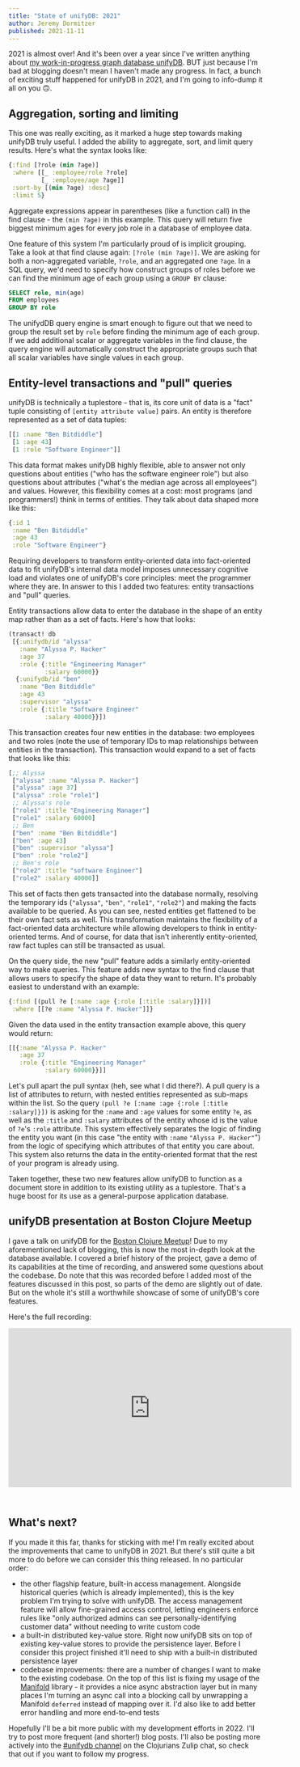 ```yaml
---
title: "State of unifyDB: 2021"
author: Jeremy Dormitzer
published: 2021-11-11
---
```


2021 is almost over! And it's been over a year since I've written anything about [my work-in-progress graph database unifyDB](/blog/unifydb-dev-diary-0-intro). BUT just because I'm bad at blogging doesn't mean I haven't made any progress. In fact, a bunch of exciting stuff happened for unifyDB in 2021, and I'm going to info-dump it all on you 🙃.

## Aggregation, sorting and limiting
This one was really exciting, as it marked a huge step towards making unifyDB truly useful. I added the ability to aggregate, sort, and limit query results. Here's what the syntax looks like:

```clojure
{:find [?role (min ?age)]
 :where [[_ :employee/role ?role]
         [_ :employee/age ?age]]
 :sort-by [(min ?age) :desc]
 :limit 5}
```

Aggregate expressions appear in parentheses (like a function call) in the find clause - the `(min ?age)` in this example. This query will return five biggest minimum ages for every job role in a database of employee data. 

One feature of this system I'm particularly proud of is implicit grouping. Take a look at that find clause again: `[?role (min ?age)]`. We are asking for both a non-aggregated variable, `?role`, and an aggregated one `?age`. In a SQL query, we'd need to specify how construct groups of roles before we can find the minimum age of each group using a `GROUP BY` clause:

```sql
SELECT role, min(age)
FROM employees
GROUP BY role
```

The unifydDB query engine is smart enough to figure out that we need to group the result set by `role` before finding the minimum age of each group. If we add additional scalar or aggregate variables in the find clause, the query engine will automatically construct the appropriate groups such that all scalar variables have single values in each group.

## Entity-level transactions and "pull" queries
unifyDB is technically a tuplestore - that is, its core unit of data is a "fact" tuple consisting of `[entity attribute value]` pairs. An entity is therefore represented as a set of data tuples:

```clojure
[[1 :name "Ben Bitdiddle"]
 [1 :age 43]
 [1 :role "Software Engineer"]]
```

This data format makes unifyDB highly flexible, able to answer not only questions about entities ("who has the software engineer role") but also questions about attributes ("what's the median age across all employees") and values. However, this flexibility comes at a cost: most programs (and programmers!) think in terms of entities. They talk about data shaped more like this:

```clojure
{:id 1
 :name "Ben Bitdiddle"
 :age 43
 :role "Software Engineer"}
```

Requiring developers to transform entity-oriented data into fact-oriented data to fit unifyDB's internal data model imposes unnecessary cognitive load and violates one of unifyDB's core principles: meet the programmer where they are. In answer to this I added two features: entity transactions and "pull" queries.

Entity transactions allow data to enter the database in the shape of an entity map rather than as a set of facts. Here's how that looks:

```clojure
(transact! db
 [{:unifydb/id "alyssa"
   :name "Alyssa P. Hacker"
   :age 37
   :role {:title "Engineering Manager"
          :salary 60000}}
  {:unifydb/id "ben"
   :name "Ben Bitdiddle"
   :age 43
   :supervisor "alyssa"
   :role {:title "Software Engineer"
          :salary 40000}}])
```

This transaction creates four new entities in the database: two employees and two roles (note the use of temporary IDs to map relationships between entities in the transaction). This transaction would expand to a set of facts that looks like this:

```clojure
[;; Alyssa
 ["alyssa" :name "Alyssa P. Hacker"]
 ["alyssa" :age 37]
 ["alyssa" :role "role1"]
 ;; Alyssa's role
 ["role1" :title "Engineering Manager"]
 ["role1" :salary 60000]
 ;; Ben
 ["ben" :name "Ben Bitdiddle"]
 ["ben" :age 43]
 ["ben" :supervisor "alyssa"]
 ["ben" :role "role2"]
 ;; Ben's role
 ["role2" :title "software Engineer"]
 ["role2" :salary 40000]]
```

This set of facts then gets transacted into the database normally, resolving the temporary ids (`"alyssa"`, `"ben"`, `"role1"`, `"role2"`) and making the facts available to be queried. As you can see, nested entities get flattened to be their own fact sets as well. This transformation maintains the flexibility of a fact-oriented data architecture while allowing developers to think in entity-oriented terms. And of course, for data that isn't inherently entity-oriented, raw fact tuples can still be transacted as usual.

On the query side, the new "pull" feature adds a similarly entity-oriented way to make queries. This feature adds new syntax to the find clause that allows users to specify the shape of data they want to return. It's probably easiest to understand with an example:

```clojure
{:find [(pull ?e [:name :age {:role [:title :salary]}])]
 :where [[?e :name "Alyssa P. Hacker"]]}
```

Given the data used in the entity transaction example above, this query would return:

```clojure
[[{:name "Alyssa P. Hacker"
   :age 37
   :role {:title "Engineering Manager"
          :salary 60000}}]]
```

Let's pull apart the pull syntax (heh, see what I did there?). A pull query is a list of attributes to return, with nested entities represented as sub-maps within the list. So the query `(pull ?e [:name :age {:role [:title :salary]}])` is asking for the `:name` and `:age` values for some entity `?e`, as well as the `:title` and `:salary` attributes of the entity whose id is the value of `?e`'s `:role` attribute. This system effectively separates the logic of finding the entity you want (in this case "the entity with `:name` `"Alyssa P. Hacker"`") from the logic of specifying which attributes of that entity you care about. This system also returns the data in the entity-oriented format that the rest of your program is already using.

Taken together, these two new features allow unifyDB to function as a document store in addition to its existing utility as a tuplestore. That's a huge boost for its use as a general-purpose application database.

## unifyDB presentation at Boston Clojure Meetup
I gave a talk on unifyDB for the [Boston Clojure Meetup](https://www.meetup.com/Boston-Clojure-Group/)! Due to my aforementioned lack of blogging, this is now the most in-depth look at the database available. I covered a brief history of the project, gave a demo of its capabilities at the time of recording, and answered some questions about the codebase. Do note that this was recorded before I added most of the features discussed in this post, so parts of the demo are slightly out of date. But on the whole it's still a worthwhile showcase of some of unifyDB's core features.

Here's the full recording:

<iframe style="margin: auto auto 2em auto;" width="560" height="315" src="https://www.youtube-nocookie.com/embed/hqQQyxeE-4Q" title="YouTube video player" frameborder="0" allow="accelerometer; autoplay; clipboard-write; encrypted-media; gyroscope; picture-in-picture" allowfullscreen></iframe>

## What's next?
If you made it this far, thanks for sticking with me! I'm really excited about the improvements that came to unifyDB in 2021. But  there's still quite a bit more to do before we can consider this thing released. In no particular order:

- the other flagship feature, built-in access management. Alongside historical queries (which is already implemented), this is the key problem I'm trying to solve with unifyDB. The access management feature will allow fine-grained access control, letting engineers enforce rules like "only authorized admins can see personally-identifying customer data" without needing to write custom code
- a built-in distributed key-value store. Right now unifyDB sits on top of existing key-value stores to provide the persistence layer. Before I consider this project finished it'll need to ship with a built-in distributed persistence layer
- codebase improvements: there are a number of changes I want to make to the existing codebase. On the top of this list is fixing my usage of the [Manifold](https://github.com/clj-commons/manifold) library - it provides a nice async abstraction layer but in many places I'm turning an async call into a blocking call by unwrapping a Manifold `deferred` instead of mapping over it. I'd also like to add better error handling and more end-to-end tests

Hopefully I'll be a bit more public with my development efforts in 2022. I'll try to post more frequent (and shorter!) blog posts. I'll also be posting more actively into the [#unifydb channel](https://clojurians.zulipchat.com/#narrow/stream/295957-unifydb) on the Clojurians Zulip chat, so check that out if you want to follow my progress.
